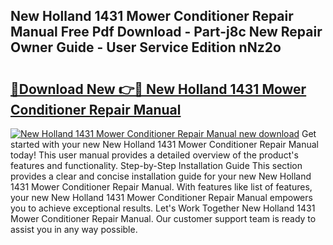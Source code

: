 ## New Holland 1431 Mower Conditioner Repair Manual Free Pdf Download - Part-j8c New Repair Owner Guide - User Service Edition nNz2o

# <h2><a href="http://bc52173.oget.top/?id=New+Holland+1431+Mower+Conditioner+Repair+Manual">🔗Download New 👉🔴 New Holland 1431 Mower Conditioner Repair Manual</a></h2>

[![New Holland 1431 Mower Conditioner Repair Manual new download](https://i.imgur.com/5g1atiW.png)](http://bc52173.oget.top/?id=New+Holland+1431+Mower+Conditioner+Repair+Manual)
Get started with your new New Holland 1431 Mower Conditioner Repair Manual today! This user manual provides a detailed overview of the product's features and functionality. Step-by-Step Installation Guide This section provides a clear and concise installation guide for your new New Holland 1431 Mower Conditioner Repair Manual. With features like list of features, your new New Holland 1431 Mower Conditioner Repair Manual empowers you to achieve exceptional results. Let's Work Together New Holland 1431 Mower Conditioner Repair Manual. Our customer support team is ready to assist you in any way possible.
